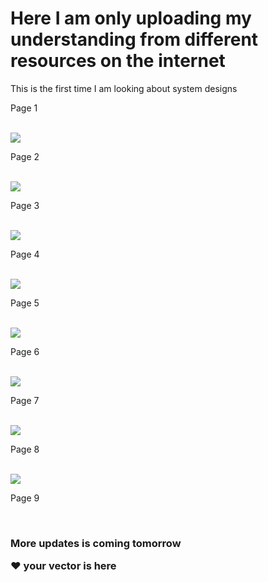 # Here I am only uploading my understanding from different resources on the internet
 This is the first time I am looking about system designs
<p>Page 1</p><br />
<img src="https://github.com/whocanbevectorsigma/System-Design/blob/main/Basics/intro1.jpg" />
<p>Page 2</p><br />
<img src="https://github.com/whocanbevectorsigma/System-Design/blob/main/Basics/components.jpg" />
<p>Page 3</p><br />
<img src="https://github.com/whocanbevectorsigma/System-Design/blob/main/Basics/proxies.jpg" />
<p>Page 4</p><br />
<img src="https://github.com/whocanbevectorsigma/System-Design/blob/main/Basics/proxies1.jpg" />
<p>Page 5</p><br />
<img src="https://github.com/whocanbevectorsigma/System-Design/blob/main/Basics/dataanddataflow.jpg" />
<p>Page 6</p><br />
<img src="https://github.com/whocanbevectorsigma/System-Design/blob/main/Basics/dataanddataflow1.jpg" />
<p>Page 7</p><br />
<img src="https://github.com/whocanbevectorsigma/System-Design/blob/main/Basics/databases1.jpg" />
<p>Page 8</p><br />
<img src="https://github.com/whocanbevectorsigma/System-Design/blob/main/Basics/databases2.jpg" />
<p>Page 9</p><br />
<h3>More updates is coming tomorrow<p>&hearts; your vector is here<p></h3>
